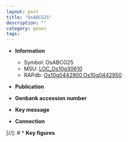 ```yaml
---
layout: post
title: "OsABCG25"
description: ""
category: genes
tags: 
---
```


* **Information**  
    + Symbol: OsABCG25  
    + MSU: [LOC_Os10g30610](http://rice.uga.edu/cgi-bin/ORF_infopage.cgi?orf=LOC_Os10g30610)  
    + RAPdb: [Os10g0442900](http://rapdb.dna.affrc.go.jp/viewer/gbrowse_details/irgsp1?name=Os10g0442900),[Os10g0442950](http://rapdb.dna.affrc.go.jp/viewer/gbrowse_details/irgsp1?name=Os10g0442950)  

* **Publication**  

* **Genbank accession number**  

* **Key message**  

* **Connection**  

[//]: # * **Key figures**  


